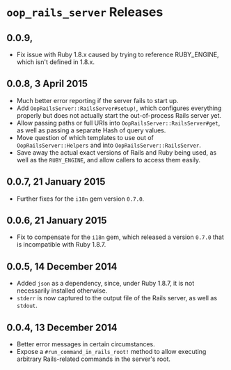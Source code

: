 # `oop_rails_server` Releases

## 0.0.9,

* Fix issue with Ruby 1.8.x caused by trying to reference RUBY_ENGINE, which isn't defined in 1.8.x.

## 0.0.8, 3 April 2015

* Much better error reporting if the server fails to start up.
* Add `OopRailsServer::RailsServer#setup!`, which configures everything properly but does not actually start
  the out-of-process Rails server yet.
* Allow passing paths or full URIs into `OopRailsServer::RailsServer#get`, as well as passing a separate Hash
  of query values.
* Move question of which templates to use out of `OopRailsServer::Helpers` and into `OopRailsServer::RailsServer`.
* Save away the actual exact versions of Rails and Ruby being used, as well as the `RUBY_ENGINE`, and allow callers
  to access them easily.

## 0.0.7, 21 January 2015

* Further fixes for the `i18n` gem version `0.7.0`.

## 0.0.6, 21 January 2015

* Fix to compensate for the `i18n` gem, which released a version `0.7.0` that is incompatible with
  Ruby 1.8.7.

## 0.0.5, 14 December 2014

* Added `json` as a dependency, since, under Ruby 1.8.7, it is not necessarily installed otherwise.
* `stderr` is now captured to the output file of the Rails server, as well as `stdout`.

## 0.0.4, 13 December 2014

* Better error messages in certain circumstances.
* Expose a `#run_command_in_rails_root!` method to allow executing arbitrary Rails-related commands in the
  server's root.
